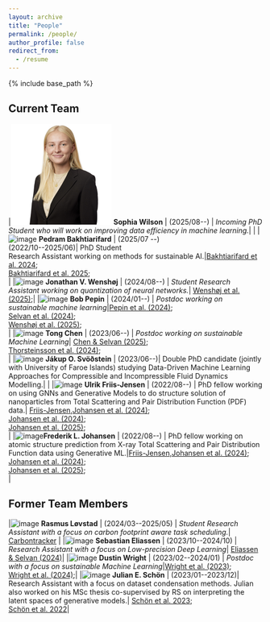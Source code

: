 ```yaml
---
layout: archive
title: "People"
permalink: /people/
author_profile: false
redirect_from:
  - /resume
---
```


{% include base_path %}

## Current Team

|![image](images/sophia.png) **Sophia Wilson** | (2025/08--) | *Incoming PhD Student who will work on improving data efficiency in machine learning.*| |
|![image](images/pedram.jpeg) **Pedram Bakhtiarifard** | (2025/07 --) <br> (2022/10--2025/06)| PhD Student <br> Research Assistant working on methods for sustainable AI.|[Bakhtiarifard et al. 2024](https://arxiv.org/abs/2210.06015); <br> [Bakhtiarifard et al. 2025](https://arxiv.org/abs/2502.20016); <br> |
|![image](images/jonathan.jpg) **Jonathan V. Wenshøj** | (2024/08--) | *Student Research Assistant working on quantization of neural networks.*| [Wenshøj et al. (2025)](https://arxiv.org/abs/2502.00490);|
|![image](images/bob.jpeg) **Bob Pepin** | (2024/01--) | *Postdoc working on sustainable machine learning*|[Pepin et al. (2024)](https://arxiv.org/abs/2412.09254);<br> [Selvan et al. (2024)](https://arxiv.org/abs/2403.12562);<br> [Wenshøj et al. (2025)](https://arxiv.org/abs/2502.00490);<br>|
|![image](images/tong.jpg) **Tong Chen** | (2023/06--) | *Postdoc working on sustainable Machine Learning*| [Chen & Selvan (2025)](https://arxiv.org/abs/2402.05675);<br> [Thorsteinsson et al. (2024)](https://arxiv.org/abs/2403.09441);<br>|
|![image](images/jakup.jpg) **Jákup O. Svöðstein** | (2023/06--)| Double PhD candidate (jointly with University of Faroe Islands) studying Data-Driven Machine Learning Approaches for Compressible and Incompressible Fluid Dynamics Modelling.| |
|![image](images/ulrik.jpg) **Ulrik Friis-Jensen** | (2022/08--) | PhD fellow working on using GNNs and Generative Models to do structure solution of nanoparticles from Total Scattering and Pair Distribution Function (PDF) data.| [Friis-Jensen,Johansen et al. (2024)](https://arxiv.org/abs/2402.13221); <br> [Johansen et al. (2024)](https://joss.theoj.org/papers/10.21105/joss.06024); <br> [Johansen et al. (2025)](https://arxiv.org/abs/2502.02189); <br>|
|![image](images/frederik.jpg)**Frederik L. Johansen** | (2022/08--) | PhD fellow working on atomic structure prediction from X-ray Total Scattering and Pair Distribution Function data using Generative ML.|[Friis-Jensen,Johansen et al. (2024)](https://arxiv.org/abs/2402.13221); <br> [Johansen et al. (2024)](https://joss.theoj.org/papers/10.21105/joss.06024); <br> [Johansen et al. (2025)](https://arxiv.org/abs/2502.02189); <br>|

## Former Team Members

|![image](images/rasmus.jpeg) **Rasmus Løvstad** | (2024/03--2025/05) | *Student Research Assistant with a focus on carbon footprint aware task scheduling.*| [Carbontracker](https://docs.carbontracker.info/) |
|![image](images/sebastian.jpg) **Sebastian Eliassen** | (2023/10--2024/10) | *Research Assistant with a focus on Low-precision Deep Learning*| [Eliassen & Selvan (2024)](https://arxiv.org/abs/2309.11856)|
|![image](images/dustin.jpeg) **Dustin Wright** | (2023/02--2024/01) | *Postdoc with a focus on sustainable Machine Learning*|[Wright et al. (2023)](https://arxiv.org/abs/2309.02065);<br> [Wright et al. (2024)](https://arxiv.org/abs/2406.01345);|
|![image](images/julian.jpg) **Julian E. Schön** | (2023/01--2023/12)| Research Assistant with a focus on dataset condensation methods. Julian also worked on his MSc thesis co-supervised by RS on interpreting the latent spaces of generative models.| [Schön et al. 2023](https://arxiv.org/abs/2301.05465);<br> [Schön et al. 2022](https://arxiv.org/abs/2207.09740)|


